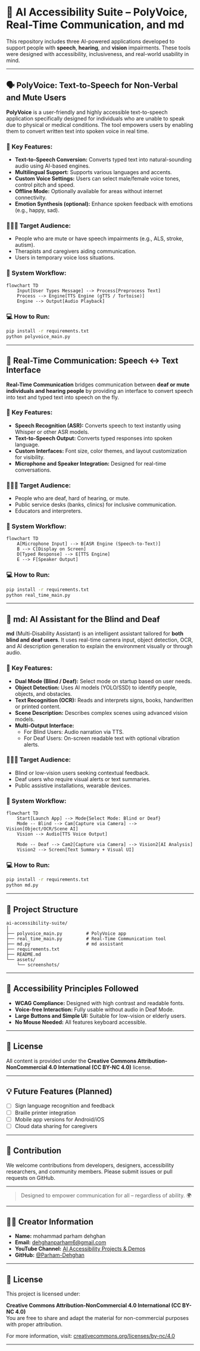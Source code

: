 
# 🧠 AI Accessibility Suite – PolyVoice, Real-Time Communication, and md

This repository includes three AI-powered applications developed to support people with **speech**, **hearing**, and **vision** impairments. These tools were designed with accessibility, inclusiveness, and real-world usability in mind.

---

## 🗣️ PolyVoice: Text-to-Speech for Non-Verbal and Mute Users

**PolyVoice** is a user-friendly and highly accessible text-to-speech application specifically designed for individuals who are unable to speak due to physical or medical conditions. The tool empowers users by enabling them to convert written text into spoken voice in real time.

### 🔧 Key Features:
- **Text-to-Speech Conversion:** Converts typed text into natural-sounding audio using AI-based engines.
- **Multilingual Support:** Supports various languages and accents.
- **Custom Voice Settings:** Users can select male/female voice tones, control pitch and speed.
- **Offline Mode:** Optionally available for areas without internet connectivity.
- **Emotion Synthesis (optional):** Enhance spoken feedback with emotions (e.g., happy, sad).

### 🧑‍🤝‍🧑 Target Audience:
- People who are mute or have speech impairments (e.g., ALS, stroke, autism).
- Therapists and caregivers aiding communication.
- Users in temporary voice loss situations.

### 🧠 System Workflow:
```mermaid
flowchart TD
    Input[User Types Message] --> Process[Preprocess Text]
    Process --> Engine[TTS Engine (gTTS / Tortoise)]
    Engine --> Output[Audio Playback]
```

### 💻 How to Run:
```bash
pip install -r requirements.txt
python polyvoice_main.py
```

---

## 🔁 Real-Time Communication: Speech ↔ Text Interface

**Real-Time Communication** bridges communication between **deaf or mute individuals and hearing people** by providing an interface to convert speech into text and typed text into speech on the fly.

### 🔧 Key Features:
- **Speech Recognition (ASR):** Converts speech to text instantly using Whisper or other ASR models.
- **Text-to-Speech Output:** Converts typed responses into spoken language.
- **Custom Interfaces:** Font size, color themes, and layout customization for visibility.
- **Microphone and Speaker Integration:** Designed for real-time conversations.

### 🧑‍🤝‍🧑 Target Audience:
- People who are deaf, hard of hearing, or mute.
- Public service desks (banks, clinics) for inclusive communication.
- Educators and interpreters.

### 🧠 System Workflow:
```mermaid
flowchart TD
    A[Microphone Input] --> B[ASR Engine (Speech-to-Text)]
    B --> C[Display on Screen]
    D[Typed Response] --> E[TTS Engine]
    E --> F[Speaker Output]
```

### 💻 How to Run:
```bash
pip install -r requirements.txt
python real_time_main.py
```

---

## 🤖 md: AI Assistant for the Blind and Deaf

**md** (Multi-Disability Assistant) is an intelligent assistant tailored for **both blind and deaf users**. It uses real-time camera input, object detection, OCR, and AI description generation to explain the environment visually or through audio.

### 🔧 Key Features:
- **Dual Mode (Blind / Deaf):** Select mode on startup based on user needs.
- **Object Detection:** Uses AI models (YOLO/SSD) to identify people, objects, and obstacles.
- **Text Recognition (OCR):** Reads and interprets signs, books, handwritten or printed content.
- **Scene Description:** Describes complex scenes using advanced vision models.
- **Multi-Output Interface:**
  - For Blind Users: Audio narration via TTS.
  - For Deaf Users: On-screen readable text with optional vibration alerts.

### 🧑‍🤝‍🧑 Target Audience:
- Blind or low-vision users seeking contextual feedback.
- Deaf users who require visual alerts or text summaries.
- Public assistive installations, wearable devices.

### 🧠 System Workflow:
```mermaid
flowchart TD
    Start[Launch App] --> Mode{Select Mode: Blind or Deaf}
    Mode -- Blind --> Cam[Capture via Camera] --> Vision[Object/OCR/Scene AI]
    Vision --> Audio[TTS Voice Output]

    Mode -- Deaf --> Cam2[Capture via Camera] --> Vision2[AI Analysis]
    Vision2 --> Screen[Text Summary + Visual UI]
```

### 💻 How to Run:
```bash
pip install -r requirements.txt
python md.py
```

---

## 📁 Project Structure

```
ai-accessibility-suite/
│
├── polyvoice_main.py         # PolyVoice app
├── real_time_main.py         # Real-Time Communication tool
├── md.py                     # md assistant
├── requirements.txt
├── README.md
└── assets/
    └── screenshots/
```

---

## 🔐 Accessibility Principles Followed

- **WCAG Compliance:** Designed with high contrast and readable fonts.
- **Voice-free Interaction:** Fully usable without audio in Deaf Mode.
- **Large Buttons and Simple UI:** Suitable for low-vision or elderly users.
- **No Mouse Needed:** All features keyboard accessible.

---

## 📜 License

All content is provided under the **Creative Commons Attribution-NonCommercial 4.0 International (CC BY-NC 4.0)** license.

---

## 💡 Future Features (Planned)

- [ ] Sign language recognition and feedback
- [ ] Braille printer integration
- [ ] Mobile app versions for Android/iOS
- [ ] Cloud data sharing for caregivers

---

## 🙌 Contribution

We welcome contributions from developers, designers, accessibility researchers, and community members. Please submit issues or pull requests on GitHub.

---

> Designed to empower communication for all – regardless of ability. 🌍


---

## 👨‍💻 Creator Information

- **Name:** mohammad parham dehghan
- **Email:** dehghanparham6@gmail.com  
- **YouTube Channel:** [AI Accessibility Projects & Demos](https://youtube.com)  
- **GitHub:** [@Parham-Dehghan](https://github.com/Parham-Dehghan)

---

## 📜 License

This project is licensed under:

**Creative Commons Attribution-NonCommercial 4.0 International (CC BY-NC 4.0)**  
You are free to share and adapt the material for non-commercial purposes with proper attribution.

For more information, visit: [creativecommons.org/licenses/by-nc/4.0](https://creativecommons.org/licenses/by-nc/4.0/)

---
